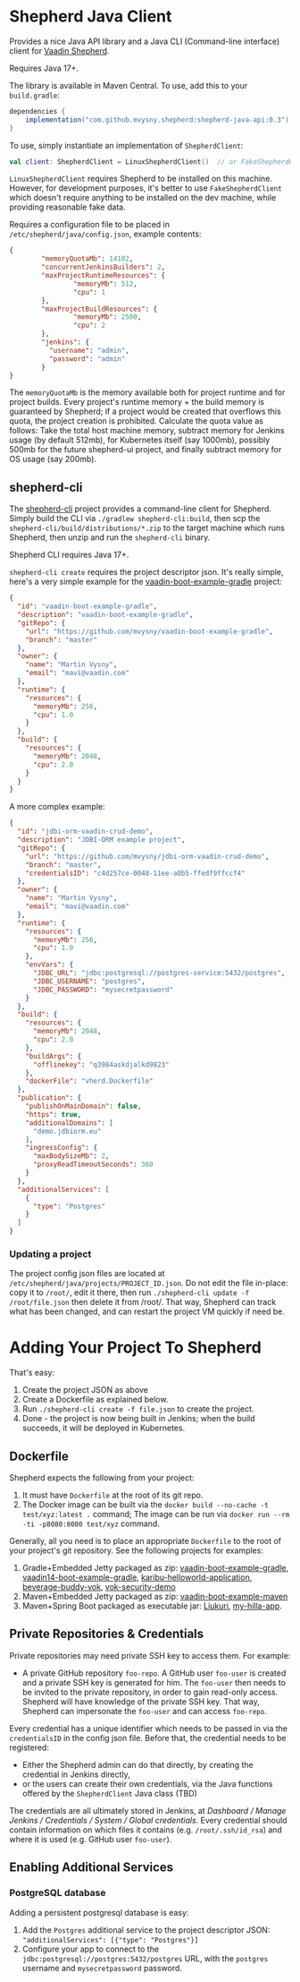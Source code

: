 # Shepherd Java Client

Provides a nice Java API library and a Java CLI (Command-line interface) client
for [Vaadin Shepherd](https://github.com/mvysny/shepherd).

Requires Java 17+.

The library is available in Maven Central. To use, add this to your `build.gradle`:
```groovy
dependencies {
    implementation("com.github.mvysny.shepherd:shepherd-java-api:0.3")
}
```

To use, simply instantiate an implementation of `ShepherdClient`:

```kotlin
val client: ShepherdClient = LinuxShepherdClient()  // or FakeShepherdClient()
```

`LinuxShepherdClient` requires Shepherd to be installed on this machine. However,
for development purposes, it's better to use `FakeShepherdClient` which doesn't
require anything to be installed on the dev machine, while providing reasonable
fake data.

Requires a configuration file to be placed in `/etc/shepherd/java/config.json`, example contents:

```json
{
        "memoryQuotaMb": 14102,
        "concurrentJenkinsBuilders": 2,
        "maxProjectRuntimeResources": {
                "memoryMb": 512,
                "cpu": 1
        },
        "maxProjectBuildResources": {
                "memoryMb": 2500,
                "cpu": 2
        },
        "jenkins": {
          "username": "admin",
          "password": "admin"
        }
}
```

The `memoryQuotaMb` is the memory available both for project runtime and for project builds.
Every project's runtime memory + the build memory is guaranteed by Shepherd; if a project would be created
that overflows this quota, the project creation is prohibited. Calculate the quota value
as follows: Take the total host machine memory, subtract memory for Jenkins usage (by default 512mb), for Kubernetes itself (say 1000mb),
possibly 500mb for the future shepherd-ui project, and finally subtract memory for OS usage (say 200mb).

## shepherd-cli

The [shepherd-cli](shepherd-cli) project provides a command-line client for Shepherd.
Simply build the CLI via `./gradlew shepherd-cli:build`, then scp
the `shepherd-cli/build/distributions/*.zip` to the target machine which runs Shepherd,
then unzip and run the `shepherd-cli` binary.

Shepherd CLI requires Java 17+.

`shepherd-cli create` requires the project descriptor json. It's really simple,
here's a very simple example for the [vaadin-boot-example-gradle](https://github.com/mvysny/vaadin-boot-example-gradle) project:

```json
{
  "id": "vaadin-boot-example-gradle",
  "description": "vaadin-boot-example-gradle",
  "gitRepo": {
    "url": "https://github.com/mvysny/vaadin-boot-example-gradle",
    "branch": "master"
  },
  "owner": {
    "name": "Martin Vysny",
    "email": "mavi@vaadin.com"
  },
  "runtime": {
    "resources": {
      "memoryMb": 256,
      "cpu": 1.0
    }
  },
  "build": {
    "resources": {
      "memoryMb": 2048,
      "cpu": 2.0
    }
  }
}
```

A more complex example:

```json
{
  "id": "jdbi-orm-vaadin-crud-demo",
  "description": "JDBI-ORM example project",
  "gitRepo": {
    "url": "https://github.com/mvysny/jdbi-orm-vaadin-crud-demo",
    "branch": "master",
    "credentialsID": "c4d257ce-0048-11ee-a0b5-ffedf9ffccf4"
  },
  "owner": {
    "name": "Martin Vysny",
    "email": "mavi@vaadin.com"
  },
  "runtime": {
    "resources": {
      "memoryMb": 256,
      "cpu": 1.0
    },
    "envVars": {
      "JDBC_URL": "jdbc:postgresql://postgres-service:5432/postgres",
      "JDBC_USERNAME": "postgres",
      "JDBC_PASSWORD": "mysecretpassword"
    }
  },
  "build": {
    "resources": {
      "memoryMb": 2048,
      "cpu": 2.0
    },
    "buildArgs": {
      "offlinekey": "q3984askdjalkd9823"
    },
    "dockerFile": "vherd.Dockerfile"
  },
  "publication": {
    "publishOnMainDomain": false,
    "https": true,
    "additionalDomains": [
      "demo.jdbiorm.eu"
    ],
    "ingressConfig": {
      "maxBodySizeMb": 2,
      "proxyReadTimeoutSeconds": 360
    }
  },
  "additionalServices": [
    {
      "type": "Postgres"
    }
  ]
}
```

### Updating a project

The project config json files are located at `/etc/shepherd/java/projects/PROJECT_ID.json`.
Do not edit the file in-place: copy it to `/root/`, edit it there, then run `./shepherd-cli update -f /root/file.json` then delete it from /root/.
That way, Shepherd can track what has been changed, and can restart the project VM quickly if need be.

# Adding Your Project To Shepherd

That's easy:

1. Create the project JSON as above
2. Create a Dockerfile as explained below.
3. Run `./shepherd-cli create -f file.json` to create the project.
4. Done - the project is now being built in Jenkins; when the build succeeds, it will be
   deployed in Kubernetes.

## Dockerfile

Shepherd expects the following from your project:

1. It must have `Dockerfile` at the root of its git repo.
2. The Docker image can be built via the `docker build --no-cache -t test/xyz:latest .` command;
   The image can be run via `docker run --rm -ti -p8080:8080 test/xyz` command.

Generally, all you need is to place an appropriate `Dockerfile` to the root of your project's git repository.
See the following projects for examples:

1. Gradle+Embedded Jetty packaged as zip: [vaadin-boot-example-gradle](https://github.com/mvysny/vaadin-boot-example-gradle),
   [vaadin14-boot-example-gradle](https://github.com/mvysny/vaadin14-boot-example-gradle),
   [karibu-helloworld-application](https://github.com/mvysny/karibu-helloworld-application),
   [beverage-buddy-vok](https://github.com/mvysny/beverage-buddy-vok),
   [vok-security-demo](https://github.com/mvysny/vok-security-demo)
2. Maven+Embedded Jetty packaged as zip: [vaadin-boot-example-maven](https://github.com/mvysny/vaadin-boot-example-maven)
3. Maven+Spring Boot packaged as executable jar: [Liukuri](https://github.com/vesanieminen/ElectricityCostDashboard),
   [my-hilla-app](https://github.com/mvysny/my-hilla-app).

## Private Repositories & Credentials

Private repositories may need private SSH key to access them. For example:

* A private GitHub repository `foo-repo`. A GitHub user `foo-user` is created and a private SSH key is generated for him.
  The `foo-user` then needs to be invited to the private repository, in order to gain read-only access.
  Shepherd will have knowledge of the private SSH key. That way, Shepherd can impersonate the `foo-user` and can access `foo-repo`.

Every credential has a unique identifier which needs to be passed in via the `credentialsID` in the config json file.
Before that, the credential needs to be registered:

* Either the Shepherd admin can do that directly, by creating the credential in Jenkins directly,
* or the users can create their own credentials, via the Java functions offered by the `ShepherdClient` Java class (TBD)

The credentials are all ultimately stored in Jenkins, at *Dashboard / Manage Jenkins / Credentials / System / Global credentials*.
Every credential should contain information on which files it contains (e.g. `/root/.ssh/id_rsa`) and where it is used
(e.g. GitHub user `foo-user`).

## Enabling Additional Services

### PostgreSQL database

Adding a persistent postgresql database is easy:

1. Add the `Postgres` additional service to the project descriptor JSON: `"additionalServices": [{"type": "Postgres"}]`
2. Configure your app to connect to the `jdbc:postgresql://postgres:5432/postgres` URL, with the `postgres` username and `mysecretpassword` password.

